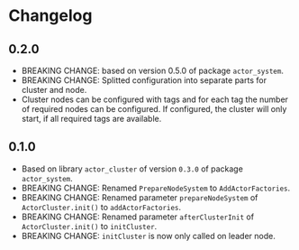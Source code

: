 # Changelog

## 0.2.0

- BREAKING CHANGE: based on version 0.5.0 of package `actor_system`.
- BREAKING CHANGE: Splitted configuration into separate parts for cluster and node.
- Cluster nodes can be configured with tags and for each tag the number of required nodes can be configured. If configured, the cluster will only start, if all required tags are available.

## 0.1.0

- Based on library `actor_cluster` of version `0.3.0` of package `actor_system`.
- BREAKING CHANGE: Renamed `PrepareNodeSystem` to `AddActorFactories`.
- BREAKING CHANGE: Renamed parameter `prepareNodeSystem` of `ActorCluster.init()` to `addActorFactories`.
- BREAKING CHANGE: Renamed parameter `afterClusterInit` of `ActorCluster.init()` to `initCluster`.
- BREAKING CHANGE: `initCluster` is now only called on leader node.
